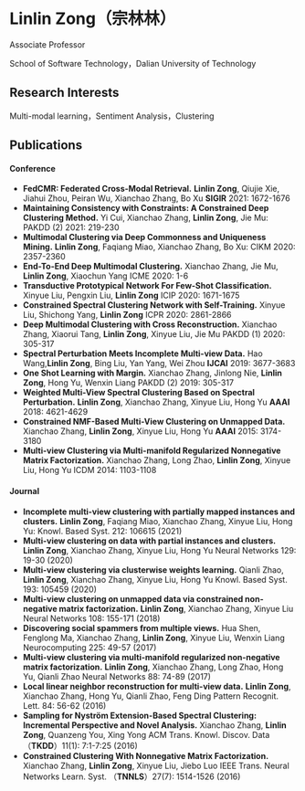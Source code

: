 # Linlin Zong（宗林林）
Associate Professor

School of Software Technology，Dalian University of Technology

## Research Interests
Multi-modal learning，Sentiment Analysis，Clustering

## Publications
#### Conference
	
- **FedCMR: Federated Cross-Modal Retrieval.** 
**Linlin Zong**, Qiujie Xie, Jiahui Zhou, Peiran Wu, Xianchao Zhang, Bo Xu
**SIGIR** 2021: 1672-1676
- **Maintaining Consistency with Constraints: A Constrained Deep Clustering Method.**
 Yi Cui, Xianchao Zhang, **Linlin Zong**, Jie Mu:
 PAKDD (2) 2021: 219-230
- **Multimodal Clustering via Deep Commonness and Uniqueness Mining.**
**Linlin Zong**, Faqiang Miao, Xianchao Zhang, Bo Xu:
CIKM 2020: 2357-2360
- **End-To-End Deep Multimodal Clustering.**
Xianchao Zhang, Jie Mu, **Linlin Zong**, Xiaochun Yang
ICME 2020: 1-6
- **Transductive Prototypical Network For Few-Shot Classification.**
Xinyue Liu, Pengxin Liu, **Linlin Zong**
ICIP 2020: 1671-1675
- **Constrained Spectral Clustering Network with Self-Training.**
Xinyue Liu, Shichong Yang, **Linlin Zong**
ICPR 2020: 2861-2866
-  **Deep Multimodal Clustering with Cross Reconstruction.**
Xianchao Zhang, Xiaorui Tang, **Linlin Zong**, Xinyue Liu, Jie Mu
PAKDD (1) 2020: 305-317
- **Spectral Perturbation Meets Incomplete Multi-view Data.** 
Hao Wang,**Linlin Zong**, Bing Liu, Yan Yang, Wei Zhou
**IJCAI** 2019: 3677-3683
- **One Shot Learning with Margin.**
Xianchao Zhang, Jinlong Nie, **Linlin Zong**, Hong Yu, Wenxin Liang
PAKDD (2) 2019: 305-317
- **Weighted Multi-View Spectral Clustering Based on Spectral Perturbation.**
**Linlin Zong**, Xianchao Zhang, Xinyue Liu, Hong Yu
**AAAI** 2018: 4621-4629
-  **Constrained NMF-Based Multi-View Clustering on Unmapped Data.**
Xianchao Zhang, **Linlin Zong**, Xinyue Liu, Hong Yu
**AAAI** 2015: 3174-3180
-  **Multi-view Clustering via Multi-manifold Regularized Nonnegative Matrix Factorization.**
Xianchao Zhang, Long Zhao, **Linlin Zong**, Xinyue Liu, Hong Yu
ICDM 2014: 1103-1108

#### Journal
- **Incomplete multi-view clustering with partially mapped instances and clusters.**
**Linlin Zong**, Faqiang Miao, Xianchao Zhang, Xinyue Liu, Hong Yu: 
Knowl. Based Syst. 212: 106615 (2021)
- **Multi-view clustering on data with partial instances and clusters.**
**Linlin Zong**, Xianchao Zhang, Xinyue Liu, Hong Yu
Neural Networks 129: 19-30 (2020)
-  **Multi-view clustering via clusterwise weights learning.**
Qianli Zhao, **Linlin Zong**, Xianchao Zhang, Xinyue Liu, Hong Yu
Knowl. Based Syst. 193: 105459 (2020)
- **Multi-view clustering on unmapped data via constrained non-negative matrix factorization.**
**Linlin Zong**, Xianchao Zhang, Xinyue Liu
Neural Networks 108: 155-171 (2018)
- **Discovering social spammers from multiple views.**
Hua Shen, Fenglong Ma, Xianchao Zhang, **Linlin Zong**, Xinyue Liu, Wenxin Liang
Neurocomputing 225: 49-57 (2017)
- **Multi-view clustering via multi-manifold regularized non-negative matrix factorization.**
**Linlin Zong**, Xianchao Zhang, Long Zhao, Hong Yu, Qianli Zhao
Neural Networks 88: 74-89 (2017)
-  **Local linear neighbor reconstruction for multi-view data.**
**Linlin Zong**, Xianchao Zhang, Hong Yu, Qianli Zhao, Feng Ding
Pattern Recognit. Lett. 84: 56-62 (2016)
-  **Sampling for Nyström Extension-Based Spectral Clustering: Incremental Perspective and Novel Analysis.**
Xianchao Zhang, **Linlin Zong**, Quanzeng You, Xing Yong
ACM Trans. Knowl. Discov. Data （**TKDD**）11(1): 7:1-7:25 (2016)
-  **Constrained Clustering With Nonnegative Matrix Factorization.**
Xianchao Zhang, **Linlin Zong**, Xinyue Liu, Jiebo Luo
IEEE Trans. Neural Networks Learn. Syst. （**TNNLS**）27(7): 1514-1526 (2016)
